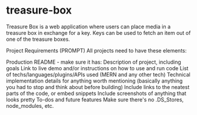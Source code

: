 # treasure-box
Treasure Box is a web application where users can place media in a treasure box in exchange for a key.  Keys can be used to fetch an item out of one of the treasure boxes.


Project Requirements (PROMPT)
All projects need to have these elements:

Production README - make sure it has:
Description of project, including goals
Link to live demo and/or instructions on how to use and run code
List of techs/languages/plugins/APIs used (MERN and any other tech)
Technical implementation details for anything worth mentioning (basically anything you had to stop and think about before building)
Include links to the neatest parts of the code, or embed snippets
Include screenshots of anything that looks pretty
To-dos and future features
Make sure there's no .DS_Stores, node_modules, etc.
